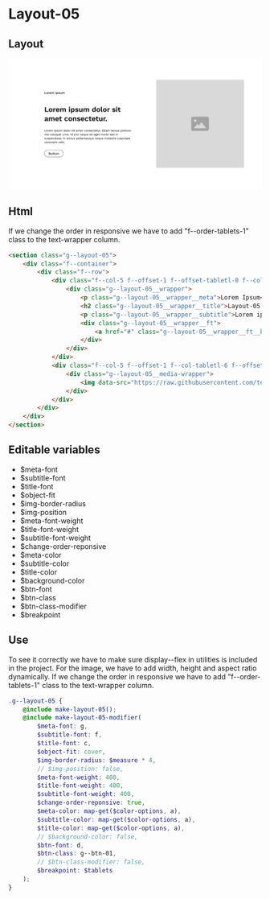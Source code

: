 # Layout-05

## Layout

![alt text][layout-05]

[layout-05]: /src/img/global-components/layout/layout-05.png

## Html
If we change the order in responsive we have to add "f--order-tablets-1" class to the text-wrapper column.

```html
<section class="g--layout-05">
    <div class="f--container">
        <div class="f--row">
            <div class="f--col-5 f--offset-1 f--offset-tabletl-0 f--col-tabletm-6 f--col-tablets-10 f--offset-tablets-1 f--col-mobile-12 f--offset-mobile-0 display--flex">
                <div class="g--layout-05__wrapper">
                    <p class="g--layout-05__wrapper__meta">Lorem Ipsum</p>
                    <h2 class="g--layout-05__wrapper__title">Layout-05 Lorem ipsum dolor sit amet consectetur.</h2>
                    <p class="g--layout-05__wrapper__subtitle">Lorem ipsum dolor sit amet consectetur. Etiam lectus pretium nisl volutpat urna. Id orci neque sit eget morbi sed in suspendisse. In lectus pellentesque neque molestie vulputate venenatis velit.</p>
                    <div class="g--layout-05__wrapper__ft">
                        <a href="#" class="g--layout-05__wrapper__ft__btn" target="_blank" rel="noopener noreferrer">Button</a>
                    </div>
                </div>
            </div>
            <div class="f--col-5 f--offset-1 f--col-tabletl-6 f--offset-tabletm-0 f--col-tablets-10 f--offset-tablets-1 f--col-mobile-12 f--offset-mobile-0 display--flex">
                <div class="g--layout-05__media-wrapper">
                    <img data-src="https://raw.githubusercontent.com/team-thunderfoot/ui/main/src/img/global-components/img-placeholder.jpg" src="/src/img/global-components/placeholder.jpg" alt="alt text" class="g--layout-05__media-wrapper__media g--lazy-01 f--ar" width="1000" height="1000" style="aspect-ratio: 1000 / 1000">
                </div>
            </div>
        </div>
    </div>
</section>
```

## Editable variables

- $meta-font
- $subtitle-font
- $title-font
- $object-fit
- $img-border-radius
- $img-position
- $meta-font-weight
- $title-font-weight
- $subtitle-font-weight
- $change-order-reponsive
- $meta-color
- $subtitle-color
- $title-color
- $background-color
- $btn-font
- $btn-class
- $btn-class-modifier
- $breakpoint

## Use

To see it correctly we have to make sure display--flex in utilities is included in the project.
For the image, we have to add width, height and aspect ratio dynamically.
If we change the order in responsive we have to add "f--order-tablets-1" class to the text-wrapper column.

```scss
.g--layout-05 {
    @include make-layout-05();
    @include make-layout-05-modifier(
        $meta-font: g,
        $subtitle-font: f,
        $title-font: c,
        $object-fit: cover,
        $img-border-radius: $measure * 4,
        // $img-position: false,
        $meta-font-weight: 400,
        $title-font-weight: 400,
        $subtitle-font-weight: 400,
        $change-order-reponsive: true,
        $meta-color: map-get($color-options, a),
        $subtitle-color: map-get($color-options, a),
        $title-color: map-get($color-options, a),
        // $background-color: false,
        $btn-font: d,
        $btn-class: g--btn-01,
        // $btn-class-modifier: false,
        $breakpoint: $tablets
    );
}
```

